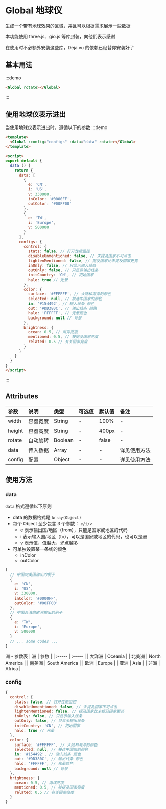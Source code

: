 # Global 地球仪

生成一个带有地球效果的区域，并且可以根据需求展示一些数据

本功能使用 three.js、gio.js 等库封装，向他们表示感谢

在使用时不必额外安装这些库，Deja vu 的依赖已经替你安装好了

## 基本用法
:::demo
```html
<Global rotate></Global>
```
:::

## 使用地球仪表示进出
当使用地球仪表示进出时，遵循以下的参数
:::demo
```html
<template>
  <Global :config="configs" :data="data" rotate></Global>
</template>

<script>
export default {
  data () {
    return {
      data: [
        {
          e: 'CN',
          i: 'US',
          v: 330000,
          inColor: '#0000FF',
          outColor: '#00FF00'
        },
        {
          e: 'TW',
          i: 'Europe',
          v: 500000
        }
      ],
      configs: {
        control: {
          stats: false, // 打开性能监控
          disableUnmentioned: false, // 未提及国家不可点击
          lightenMentioned: false, // 提及国家比未提及国家更亮
          inOnly: false, // 只显示输入线条
          outOnly: false, // 只显示输出线条
          initCountry: 'CN', // 初始国家
          halo: true // 光晕
        },
        color: {
          surface: '#FFFFFF', // 大陆和海洋的颜色
          selected: null, // 被选中国家的颜色
          in: '#154492', // 输入线条 颜色
          out: '#DD380C', // 输出线条 颜色
          halo: 'FFFFFF', // 光晕颜色
          background: null // 背景
        },
        brightness: {
          ocean: 0.5, // 海洋亮度
          mentioned: 0.5, // 被提及国家亮度
          related: 0.5 // 有关国家亮度
        }
      }
    }
  }
}
</script>
```
:::

## Attributes
| 参数 | 说明 | 类型 | 可选值 | 默认值 | 备注 |
| :----- | :----- | :----- | :----- | :----- | :----- |
| width | 容器宽度 | String | - | 100% | - |
| height | 容器高度 | String | - | 400px | - |
| rotate | 自动旋转 | Boolean | - | false | - |
| data | 传入数据 | Array | - | - | 详见使用方法 |
| config | 配置 | Object | - | - | 详见使用方法 |

## 使用方法
### data
`data` 格式遵循以下原则

- data 的数据格式是 `Array(Object)`
- 每个 Object 至少包含 3 个参数： `e/i/v`
  - e 表示输出国/地区（from），只能是国家或地区的代码
  - i 表示输入国/地区（to），可以是国家或地区的代码，也可以是洲
  - v 表示值，值越大，光点越多
- 可单独设置某一条线的颜色
  - inColor
  - outColor

```javascript
[
  // 中国向美国输出的例子
  {
    e: 'CN',
    i: 'US',
    v: 330000,
    inColor: '#0000FF',
    outColor: '#00FF00'
  },
  // 中国台湾向欧洲输出的例子
  {
    e: 'TW',
    i: 'Europe',
    v: 500000
  }
  // ... some codes ...
]
```
洲 - 参数表
| 洲 | 参数 |
| :----- | :----- |
| 大洋洲 | Oceania |
| 北美洲 | North America |
| 南美洲 | South America |
| 欧洲 | Europe |
| 亚洲 | Asia |
| 非洲 | Africa |

### config

```javascript
{
  control: {
    stats: false, // 打开性能监控
    disableUnmentioned: false, // 未提及国家不可点击
    lightenMentioned: false, // 提及国家比未提及国家更亮
    inOnly: false, // 只显示输入线条
    outOnly: false, // 只显示输出线条
    initCountry: 'CN', // 初始国家
    halo: true // 光晕
  },
  color: {
    surface: '#FFFFFF', // 大陆和海洋的颜色
    selected: null, // 被选中国家的颜色
    in: '#154492', // 输入线条 颜色
    out: '#DD380C', // 输出线条 颜色
    halo: 'FFFFFF', // 光晕颜色
    background: null // 背景
  },
  brightness: {
    ocean: 0.5, // 海洋亮度
    mentioned: 0.5, // 被提及国家亮度
    related: 0.5 // 有关国家亮度
  }
}
```